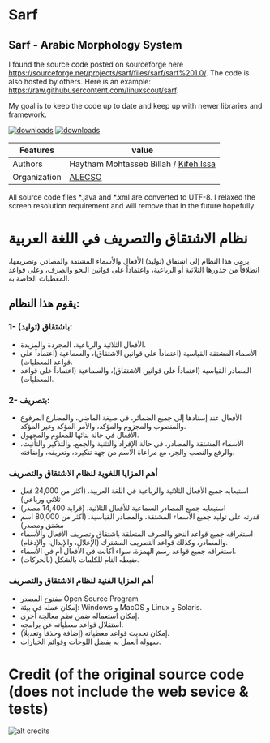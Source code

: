 # Sarf
## Sarf - Arabic Morphology System

I found the source code posted on sourceforge here https://sourceforge.net/projects/sarf/files/sarf/sarf%201.0/. The code is also hosted by others.
Here is an example: https://raw.githubusercontent.com/linuxscout/sarf.

My goal is to keep the code up to date and keep up with newer libraries and framework.


[![downloads]( https://img.shields.io/sourceforge/dt/sarf.svg)](http://sourceforge.org/projects/sarf)
[![downloads]( https://img.shields.io/sourceforge/dm/sarf.svg)](http://sourceforge.org/projects/sarf)
 

Features |   value
---------|---------------------------------------------------------------------------------
Authors  | Haytham Mohtasseb Billah / [Kifeh Issa](http://github.com/kifehi)
Organization | [ALECSO](http://www.alecso.org.tn) 


All source code files *.java and *.xml are converted to UTF-8. 
I relaxed the screen resolution requirement and will remove that in the future hopefully.

# نظام الاشتقاق والتصريف في اللغة العربية
يرمي هذا النظام إلى اشتقاق (توليد) الأفعال والأسماء المشتقة والمصادر، وتصريفها، انطلاقاً من جذورها الثلاثية أو الرباعية، واعتماداً على قوانين النحو والصرف، وعلى قواعد المعطيات الخاصة به.

## يقوم هذا النظام:

### 1- باشتقاق (توليد):
* الأفعال الثلاثية والرباعية، المجردة والمزيدة.
* الأسماء المشتقة القياسية (اعتماداً على قوانين الاشتقاق)، والسماعية (اعتماداً على قواعد المعطيات).
* المصادر القياسية (اعتماداً على قوانين الاشتقاق)، والسماعية (اعتماداً على قواعد المعطيات).

### 2- بتصريف:

* الأفعال عند إسنادها إلى جميع الضمائر، في صيغة الماضي، والمضارع المرفوع والمنصوب والمجزوم والمؤكد، والأمر المؤكد وغير المؤكد.
* الأفعال في حالة بنائها للمعلوم والمجهول.
*  الأسماء المشتقة والمصادر، في حالة الإفراد والتثنية والجمع، والتذكير والتأنيث، والرفع والنصب والجر، مع مراعاة الاسم من جهة تنكيره، وتعريفه، وإضافته.

### أهم المزايا اللغوية لنظام الاشتقاق والتصريف
* استيعابه جميع الأفعال الثلاثية والرباعية في اللغة العربية. (أكثر من 24,000 فعل ثلاثي ورباعي)
* استيعابه جميع المصادر السماعية للأفعال الثلاثية. (قرابة 14,400 مصدر)
* قدرته على توليد جميع الأسماء المشتقة، والمصادر القياسية. (أكثر من 80,000 اسم مشتق ومصدر)
* استغراقه جميع قواعد النحو والصرف المتعلقة باشتقاق وتصريف الأفعال والأسماء والمصادر، وكذلك قواعد التصريف المشترك (الإعلال، والإبدال، والإدغام).
* استغراقه جميع قواعد رسم الهمزة، سواء أكانت في الأفعال أم في الأسماء.
* ضبطه التام للكلمات بالشكل (بالحركات).

### أهم المزايا الفنية لنظام الاشتقاق والتصريف
* مفتوح المصدر Open Source Program
* إمكان عمله في بيئة: Windows و MacOS و Linux و Solaris.
* إمكان استعماله ضمن نظم معالجة أخرى.
* استقلال قواعد معطياته عن برامجه.
* إمكان تحديث قواعد معطياته (إضافة وحذفاً وتعديلاً).
* سهولة العمل به بفضل اللوحات وقوائم الخيارات.

# Credit (of the original source code (does not include the web sevice & tests)

![alt credits](https://user-images.githubusercontent.com/916695/134840142-13da7bff-f47f-49c6-bfc0-94e5d5ddaa62.png)
